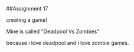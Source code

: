 ##Assignment 17

creating a game!

Mine is called "Deadpool Vs Zombies"

because i love deadpool and i love zombie games. 